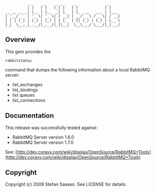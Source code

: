 	           _     _     _ _     _              _     
	          | |   | |   (_) |   | |            | |    
	 _ __ __ _| |__ | |__  _| |_  | |_ ___   ___ | |___ 
	| '__/ _` | '_ \| '_ \| | __| | __/ _ \ / _ \| / __|
	| | | (_| | |_) | |_) | | |_  | || (_) | (_) | \__ \
	|_|  \__,_|_.__/|_.__/|_|\__|  \__\___/ \___/|_|___/

Overview
--------

This gem provides the 

	rabbitstatus
	
command that dumps the following information about a local RabbitMQ server:

* list_exchanges
* list_bindings
* list queues
* list_connections

Documentation
-------------

This release was successfully tested against:

* RabbitMQ Server version 1.6.0
* RabbitMQ Server version 1.7.0

See: [http://dev.coravy.com/wiki/display/OpenSource/RabbitMQ+Tools](http://dev.coravy.com/wiki/display/OpenSource/RabbitMQ+Tools)

Copyright
---------

Copyright (c) 2009 Stefan Saasen. See LICENSE for details.
